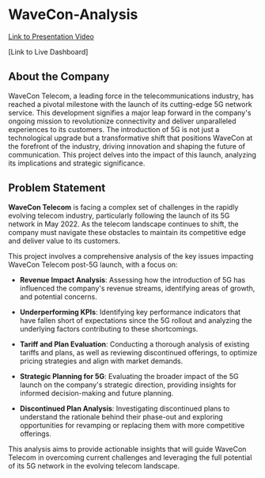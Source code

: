 # WaveCon-Analysis
[Link to Presentation Video]()

[Link to Live Dashboard]


## About the Company

WaveCon Telecom, a leading force in the telecommunications industry, has reached a pivotal milestone with the launch of its cutting-edge 5G network service. This development signifies a major leap forward in the company's ongoing mission to revolutionize connectivity and deliver unparalleled experiences to its customers. The introduction of 5G is not just a technological upgrade but a transformative shift that positions WaveCon at the forefront of the industry, driving innovation and shaping the future of communication. This project delves into the impact of this launch, analyzing its implications and strategic significance.


## Problem Statement

**WaveCon Telecom** is facing a complex set of challenges in the rapidly evolving telecom industry, particularly following the launch of its 5G network in May 2022. As the telecom landscape continues to shift, the company must navigate these obstacles to maintain its competitive edge and deliver value to its customers.

This project involves a comprehensive analysis of the key issues impacting WaveCon Telecom post-5G launch, with a focus on:

- **Revenue Impact Analysis**: Assessing how the introduction of 5G has influenced the company's revenue streams, identifying areas of growth, and potential concerns.

- **Underperforming KPIs**: Identifying key performance indicators that have fallen short of expectations since the 5G rollout and analyzing the underlying factors contributing to these shortcomings.

- **Tariff and Plan Evaluation**: Conducting a thorough analysis of existing tariffs and plans, as well as reviewing discontinued offerings, to optimize pricing strategies and align with market demands.

- **Strategic Planning for 5G**: Evaluating the broader impact of the 5G launch on the company's strategic direction, providing insights for informed decision-making and future planning.

- **Discontinued Plan Analysis**: Investigating discontinued plans to understand the rationale behind their phase-out and exploring opportunities for revamping or replacing them with more competitive offerings.

This analysis aims to provide actionable insights that will guide WaveCon Telecom in overcoming current challenges and leveraging the full potential of its 5G network in the evolving telecom landscape.
